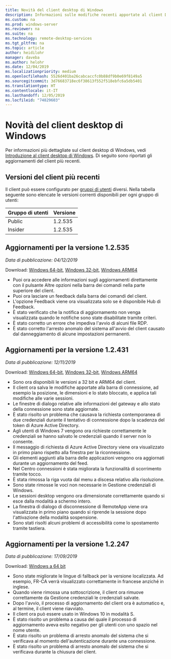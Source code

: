```yaml
---
title: Novità del client desktop di Windows
description: Informazioni sulle modifiche recenti apportate al client Desktop remoto per Windows Desktop
ms.custom: na
ms.prod: windows-server
ms.reviewer: na
ms.suite: na
ms.technology: remote-desktop-services
ms.tgt_pltfrm: na
ms.topic: article
author: heidilohr
manager: daveba
ms.author: helohr
ms.date: 12/04/2019
ms.localizationpriority: medium
ms.openlocfilehash: 5526d401ba26cabcaccfc0b88df9b0e69f8149a5
ms.sourcegitcommit: 3d76683718ec6f38613f552f518ebfc6a5db5401
ms.translationtype: HT
ms.contentlocale: it-IT
ms.lasthandoff: 12/05/2019
ms.locfileid: "74829603"
---
```

# <a name="whats-new-in-the-windows-desktop-client"></a>Novità del client desktop di Windows

Per informazioni più dettagliate sul client desktop di Windows, vedi [Introduzione al client desktop di Windows](windowsdesktop.md). Di seguito sono riportati gli aggiornamenti del client più recenti.

## <a name="latest-client-versions"></a>Versioni del client più recenti

Il client può essere configurato per [gruppi di utenti](windowsdesktop-admin.md#configure-user-groups) diversi. Nella tabella seguente sono elencate le versioni correnti disponibili per ogni gruppo di utenti:

|Gruppo di utenti |Versione  |
|-----------|---------|
|Public     |1.2.535  |
|Insider    |1.2.535  |

## <a name="updates-for-version-12535"></a>Aggiornamenti per la versione 1.2.535

*Data di pubblicazione: 04/12/2019*

Download: [Windows 64-bit](https://query.prod.cms.rt.microsoft.com/cms/api/am/binary/RE4k7jH), [Windows 32-bit](https://query.prod.cms.rt.microsoft.com/cms/api/am/binary/RE4k7jL), [Windows ARM64](https://query.prod.cms.rt.microsoft.com/cms/api/am/binary/RE4k27O)

- Puoi ora accedere alle informazioni sugli aggiornamenti direttamente con il pulsante Altre opzioni nella barra dei comandi nella parte superiore del client.
- Puoi ora lasciare un feedback dalla barra dei comandi del client.
- L'opzione Feedback viene ora visualizzata solo se è disponibile Hub di Feedback.
- È stato verificato che la notifica di aggiornamento non venga visualizzata quando le notifiche sono state disabilitate tramite criteri.
- È stato corretto un errore che impediva l'avvio di alcuni file RDP.
- È stato corretto l'arresto anomalo del sistema all'avvio del client causato dal danneggiamento di alcune impostazioni permanenti.

## <a name="updates-for-version-12431"></a>Aggiornamenti per la versione 1.2.431

*Data di pubblicazione: 12/11/2019*

Download: [Windows 64-bit](https://query.prod.cms.rt.microsoft.com/cms/api/am/binary/RE48kow), [Windows 32-bit](https://query.prod.cms.rt.microsoft.com/cms/api/am/binary/RE48koA), [Windows ARM64](https://query.prod.cms.rt.microsoft.com/cms/api/am/binary/RE48zYj)

- Sono ora disponibili le versioni a 32 bit e ARM64 del client.
- Il client ora salva le modifiche apportate alla barra di connessione, ad esempio la posizione, le dimensioni e lo stato bloccato, e applica tali modifiche alle varie sessioni.
- Le finestre di dialogo relative alle informazioni del gateway e allo stato della connessione sono state aggiornate.
- È stato risolto un problema che causava la richiesta contemporanea di due credenziali durante il tentativo di connessione dopo la scadenza del token di Azure Active Directory.
- Agli utenti di Windows 7 vengono ora richieste correttamente le credenziali se hanno salvato le credenziali quando il server non lo consente.
- Il messaggio di richiesta di Azure Active Directory viene ora visualizzato in primo piano rispetto alla finestra per la riconnessione.
- Gli elementi aggiunti alla barra delle applicazioni vengono ora aggiornati durante un aggiornamento del feed.
- Nel Centro connessioni è stata migliorata la funzionalità di scorrimento tramite tocco.
- È stata rimossa la riga vuota dal menu a discesa relativo alla risoluzione.
- Sono state rimosse le voci non necessarie in Gestione credenziali di Windows.
- Le sessioni desktop vengono ora dimensionate correttamente quando si esce dalla modalità a schermo intero.
- La finestra di dialogo di disconnessione di RemoteApp viene ora visualizzata in primo piano quando si riprende la sessione dopo l'attivazione della modalità sospensione.
- Sono stati risolti alcuni problemi di accessibilità come lo spostamento tramite tastiera.

## <a name="updates-for-version-12247"></a>Aggiornamenti per la versione 1.2.247

*Data di pubblicazione: 17/09/2019*

Download: [Windows a 64 bit](https://query.prod.cms.rt.microsoft.com/cms/api/am/binary/RE3LkSa)

- Sono state migliorate le lingue di fallback per la versione localizzata. Ad esempio, FR-CA verrà visualizzato correttamente in francese anziché in inglese.
- Quando viene rimossa una sottoscrizione, il client ora rimuove correttamente da Gestione credenziali le credenziali salvate.
- Dopo l'avvio, il processo di aggiornamento del client ora è automatico e, al termine, il client viene riavviato.
- Il client ora può essere usato in Windows 10 in modalità S.
- È stato risolto un problema a causa del quale il processo di aggiornamento aveva esito negativo per gli utenti con uno spazio nel nome utente.
- È stato risolto un problema di arresto anomalo del sistema che si verificava al momento dell'autenticazione durante una connessione.
- È stato risolto un problema di arresto anomalo del sistema che si verificava durante la chiusura del client.
